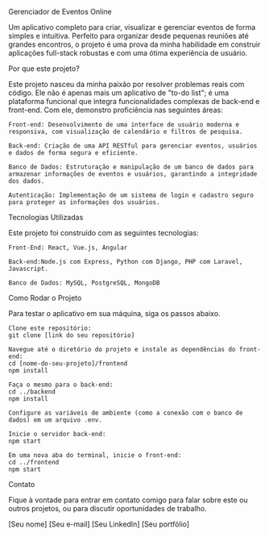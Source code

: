 Gerenciador de Eventos Online

Um aplicativo completo para criar, visualizar e gerenciar eventos de forma simples e intuitiva. Perfeito para organizar desde pequenas reuniões até grandes encontros, o projeto é uma prova da minha habilidade em construir aplicações full-stack robustas e com uma ótima experiência de usuário.

Por que este projeto?

Este projeto nasceu da minha paixão por resolver problemas reais com código. Ele não é apenas mais um aplicativo de "to-do list"; é uma plataforma funcional que integra funcionalidades complexas de back-end e front-end. Com ele, demonstro proficiência nas seguintes áreas:

    Front-end: Desenvolvimento de uma interface de usuário moderna e responsiva, com visualização de calendário e filtros de pesquisa.

    Back-end: Criação de uma API RESTful para gerenciar eventos, usuários e dados de forma segura e eficiente.

    Banco de Dados: Estruturação e manipulação de um banco de dados para armazenar informações de eventos e usuários, garantindo a integridade dos dados.

    Autenticação: Implementação de um sistema de login e cadastro seguro para proteger as informações dos usuários.

Tecnologias Utilizadas

Este projeto foi construído com as seguintes tecnologias:

    Front-End: React, Vue.js, Angular

    Back-end:Node.js com Express, Python com Django, PHP com Laravel, Javascript.

    Banco de Dados: MySQL, PostgreSQL, MongoDB

Como Rodar o Projeto

Para testar o aplicativo em sua máquina, siga os passos abaixo.

    Clone este repositório:
    git clone [link do seu repositório]

    Navegue até o diretório do projeto e instale as dependências do front-end:
    cd [nome-do-seu-projeto]/frontend
    npm install

    Faça o mesmo para o back-end:
    cd ../backend
    npm install

    Configure as variáveis de ambiente (como a conexão com o banco de dados) em um arquivo .env.

    Inicie o servidor back-end:
    npm start

    Em uma nova aba do terminal, inicie o front-end:
    cd ../frontend
    npm start

Contato

Fique à vontade para entrar em contato comigo para falar sobre este ou outros projetos, ou para discutir oportunidades de trabalho.

[Seu nome]
[Seu e-mail]
[Seu LinkedIn]
[Seu portfólio]
